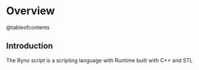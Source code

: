 # Overview
@tableofcontents

## Introduction
The Ryno script is a scripting language
with Runtime built with C++ and STL


